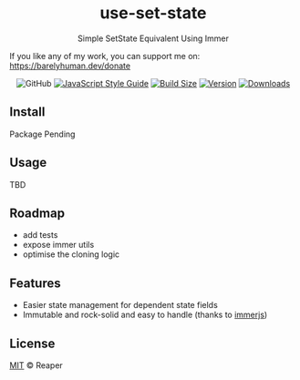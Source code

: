 <h1 align="center">use-set-state</h1>
<p align="center">Simple SetState Equivalent Using Immer</p>

<p>If you like any of my work, you can support me on: <a href="https://barelyhuman.dev/donate">https://barelyhuman.dev/donate</a></p>
 <p align="center">
 <img alt="GitHub" src="https://img.shields.io/github/license/barelyhuman/use-set-state?logoColor=000&colorA=000000&colorB=000000">
<a href="https://standardjs.com"><img src="https://img.shields.io/badge/code_style-standard-brightgreen.svg?colorA=000000&colorB=000000" alt="JavaScript Style Guide"></a>
<a href="https://bundlephobia.com/result?p=@barelyhuman/use-set-state"><img src="https://img.shields.io/bundlephobia/min/@barelyhuman/use-set-state?label=bundle%20size&amp;style=flat&amp;colorA=000000&amp;colorB=000000" alt="Build Size"></a>
 <a href="https://www.npmjs.com/package/@barelyhuman/use-set-state"><img src="https://img.shields.io/npm/v/@barelyhuman/use-set-state?style=flat&amp;colorA=000000&amp;colorB=000000" alt="Version"></a>
 <a href="https://www.npmjs.com/package/@barelyhuman/use-set-state"><img src="https://img.shields.io/npm/dt/@barelyhuman/use-set-state.svg?style=flat&amp;colorA=000000&amp;colorB=000000" alt="Downloads"></a>
 </p>

## Install

Package Pending

## Usage

TBD

## Roadmap

- add tests
- expose immer utils
- optimise the cloning logic

## Features

- Easier state management for dependent state fields
- Immutable and rock-solid and easy to handle (thanks to [immerjs](https://github.com/immerjs/immer))

## License

[MIT](LICENSE) &copy; Reaper

